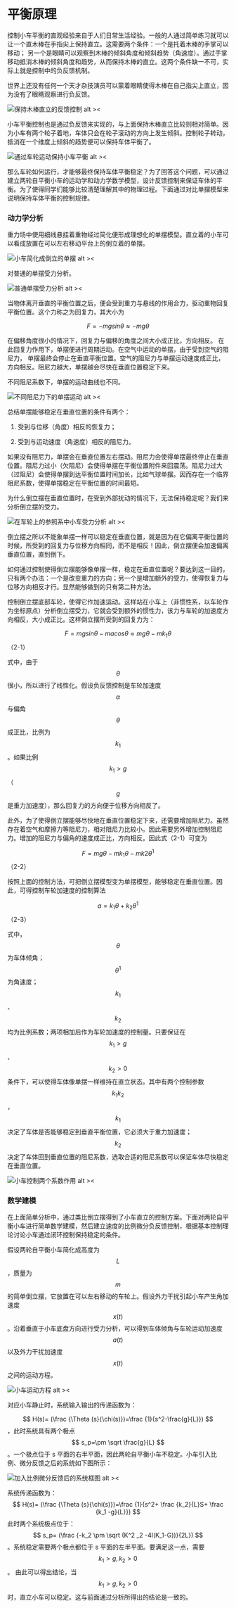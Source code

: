 # 平衡原理

控制小车平衡的直观经验来自于人们日常生活经验。一般的人通过简单练习就可以让一个直木棒在手指尖上保持直立。这需要两个条件：一个是托着木棒的手掌可以移动；  另一个是眼睛可以观察到木棒的倾斜角度和倾斜趋势（角速度）。通过手掌移动抵消木棒的倾斜角度和趋势，从而保持木棒的直立。这两个条件缺一不可，实际上就是控制中的负反馈机制。  

世界上还没有任何一个天才杂技演员可以蒙着眼睛使得木棒在自己指尖上直立，因为没有了眼睛观察进行负反馈。  

![保持木棒直立的反馈控制 alt ><](img/2020-04-15_190510.png)

小车平衡控制也是通过负反馈来实现的，与上面保持木棒直立比较则相对简单。因为小车有两个轮子着地，车体只会在轮子滚动的方向上发生倾斜。控制轮子转动，抵消在一个维度上倾斜的趋势便可以保持车体平衡了。

![通过车轮运动保持小车平衡 alt ><](img/2020-04-15_190703.png)

那么车轮如何运行，才能够最终保持车体平衡稳定？为了回答这个问题，可以通过建立两轮自平衡小车的运动学和动力学数学模型，设计反馈控制来保证车体的平衡。为了使得同学们能够比较清楚理解其中的物理过程。下面通过对比单摆模型来说明保持车体平衡的控制规律。

### 动力学分析

重力场中使用细线悬挂着重物经过简化便形成理想化的单摆模型。直立着的小车可以看成放置在可以左右移动平台上的倒立着的单摆。  

![小车简化成倒立的单摆 alt ><](img/2020-04-15_190900.png)

对普通的单摆受力分析。  

![普通单摆受力分析 alt ><](img/2020-04-15_190958.png)

当物体离开垂直的平衡位置之后，便会受到重力与悬线的作用合力，驱动重物回复平衡位置。这个力称之为回复力，其大小为

$$F=-mgsin \theta \approx -mg \theta $$

在偏移角度很小的情况下，回复力与偏移的角度之间大小成正比，方向相反。  在此回复力作用下，单摆便进行周期运动。在空气中运动的单摆，由于受到空气的阻尼力，  单摆最终会停止在垂直平衡位置。空气的阻尼力与单摆运动速度成正比，方向相反。阻尼力越大，单摆越会尽快在垂直位置稳定下来。   

不同阻尼系数下，单摆的运动曲线也不同。  

![不同阻尼力下的单摆运动 alt ><](img/2020-04-15_191610.png)

总结单摆能够稳定在垂直位置的条件有两个：  

1. 受到与位移（角度）相反的恢复力；  

2. 受到与运动速度（角速度）相反的阻尼力。  

如果没有阻尼力，单摆会在垂直位置左右摆动。阻尼力会使得单摆最终停止在垂直位置。阻尼力过小（欠阻尼）会使得单摆在平衡位置附件来回震荡。阻尼力过大（过阻尼）会使得单摆到达平衡位置时间加长，比如气球单摆。因而存在一个临界阻尼系数，使得单摆稳定在平衡位置的时间最短。  

为什么倒立摆在垂直位置时，在受到外部扰动的情况下，无法保持稳定呢？我们来分析倒立摆的受力。  

![在车轮上的参照系中小车受力分析 alt ><](img/2020-04-15_191910.png)

倒立摆之所以不能象单摆一样可以稳定在垂直位置，就是因为在它偏离平衡位置的时候，所受到的回复力与位移方向相同，而不是相反！因此，倒立摆便会加速偏离垂直位置，直到倒下。

如何通过控制使得倒立摆能够像单摆一样，稳定在垂直位置呢？要达到这一目的，只有两个办法：一个是改变重力的方向；另一个是增加额外的受力，使得恢复力与位移方向相反才行。显然能够做到的只有第二种方法。

控制倒立摆底部车轮，使得它作加速运动。这样站在小车上（非惯性系，以车轮作为坐标原点）分析倒立摆受力，它就会受到额外的惯性力，该力与车轮的加速度方向相反，大小成正比。这样倒立摆所受到的回复力为： 

$$F=mgsin \theta -macos \theta \approx mg \theta -mk_1 \theta$$    （2-1）

式中，由于$$\theta$$很小，所以进行了线性化。假设负反馈控制是车轮加速度$$\alpha$$与偏角$$\theta$$成正比，比例为$$k_1$$ 。如果比例$$k_1>g$$ （ $$g$$是重力加速度），那么回复力的方向便于位移方向相反了。

此外，为了使得倒立摆能够尽快地在垂直位置稳定下来，还需要增加阻尼力。虽然存在着空气和摩擦力等阻尼力，相对阻尼力比较小。因此需要另外增加控制阻尼力。增加的阻尼力与偏角的速度成正比，方向相反。因此式（2-1）可变为

$$F=mg \theta -mk_1 \theta -mk2 \theta ^1$$ （2-2）

按照上面的控制方法，可把倒立摆模型变为单摆模型，能够稳定在垂直位置。因此，可得控制车轮加速度的控制算法

$$a=k_1 \theta+k_2 \theta ^1$$ （2-3）

式中，$$\theta$$ 为车体倾角；$$\theta ^1$$为角速度；$$ k_1$$、$$k_2 $$均为比例系数；两项相加后作为车轮加速度的控制量。只要保证在$$k_1>g$$、$$k_2>0$$条件下，可以使得车体像单摆一样维持在直立状态。其中有两个控制参数$$k_1 k_2$$，$$k_1$$决定了车体是否能够稳定到垂直平衡位置，它必须大于重力加速度；$$k_2$$决定了车体回到垂直位置的阻尼系数，选取合适的阻尼系数可以保证车体尽快稳定在垂直位置。

![小车控制两个系数作用 alt ><](img/2020-04-15_194201.png)

### 数学建模

在上面简单分析中，通过类比倒立摆得到了小车直立的控制方案。下面对两轮自平衡小车进行简单数学建模，然后建立速度的比例微分负反馈控制，根据基本控制理论讨论小车通过闭环控制保持稳定的条件。 

假设两轮自平衡小车简化成高度为$$L$$，质量为$$m$$的简单倒立摆，它放置在可以左右移动的车轮上。假设外力干扰引起小车产生角加速度 $$x(t)  $$。沿着垂直于小车底盘方向进行受力分析，可以得到车体倾角与车轮运动加速度 $$a (t) $$ 以及外力干扰加速度 $$x(t) $$ 之间的运动方程。  

![小车运动方程 alt ><](img/2020-04-15_194525.png)

对应小车静止时，系统输入输出的传递函数为：  

$$
H(s)= (\frac {\Theta (s}{\chi(s)})=\frac {1}{s^2-\frac{g}{L}})
$$
，此时系统具有两个极点 
$$
s_p=\pm \sqrt \frac{g}{L}
$$
。一个极点位于 s 平面的右半平面，因此两轮自平衡小车不稳定。小车引入比例、微分反馈之后的系统如下图所示： 

![加入比例微分反馈后的系统框图 alt ><](img/2020-04-15_200847.png)

系统传递函数为：
$$
H(s)= (\frac {\Theta (s}{\chi(s)})=\frac {1}{s^2+ \frac {k_2}{L}S+ \frac {k_1 -g}{L}})
$$
此时两个系统极点位于：
$$
s_p= (\frac {-k_2 \pm \sqrt (K^2 _2 -4l(K_1-G))}{2L})
$$
。系统稳定需要两个极点都位于 s 平面的左半平面。要满足这一点，需要$$k_1>g,k_2>0$$。
由此可以得出结论，当 $$k_1>g,k_2>0$$ 时，直立小车可以稳定。这与前面通过分析所得出的结论是一致的。